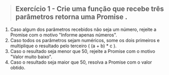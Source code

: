 > ## Exercício 1 - Crie uma função que recebe três parâmetros retorna uma Promise .
1. Caso algum dos parâmetros recebidos não seja um número, rejeite a Promise com o motivo "Informe apenas números".
2. Caso todos os parâmetros sejam numéricos, some os dois primeiros e multiplique o resultado pelo terceiro ( (a + b) * c ).
3. Caso o resultado seja menor que 50, rejeite a Promise com o motivo "Valor muito baixo".
4. Caso o resultado seja maior que 50, resolva a Promise com o valor obtido.
